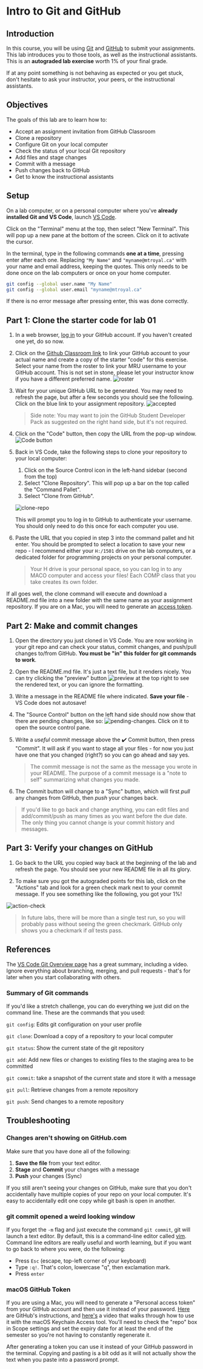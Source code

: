 # Intro to Git and GitHub

## Introduction
In this course, you will be using [Git](https://git-scm.com/) and [GitHub](https://github.com/) to submit your assignments. This lab introduces you to those tools, as well as the instructional assistants. This is an **autograded lab exercise** worth 1% of your final grade.

If at any point something is not behaving as expected or you get stuck, don't hesitate to ask your instructor, your peers, or the instructional assistants. 

## Objectives
The goals of this lab are to learn how to:
- Accept an assignment invitation from GitHub Classroom
- Clone a repository
- Configure Git on your local computer
- Check the status of your local Git repository
- Add files and stage changes
- Commit with a message
- Push changes back to GitHub
- Get to know the instructional assistants

## Setup
On a lab computer, or on a personal computer where you've **already installed Git and VS Code**, launch [VS Code](https://code.visualstudio.com/).

Click on the "Terminal" menu at the top, then select "New Terminal". This will pop up a new pane at the bottom of the screen. Click on it to activate the cursor.

In the terminal, type in the following commands **one at a time**, pressing enter after each one. Replacing `"My Name"` and `"myname@mtroyal.ca"` with your name and email address, keeping the quotes. This only needs to be done once on the lab computers or once on your home computer.

```bash
git config --global user.name "My Name"
git config --global user.email "myname@mtroyal.ca"
```

If there is no error message after pressing enter, this was done correctly.

## Part 1: Clone the starter code for lab 01
1. In a web browser, [log in](https://github.com/login) to your GitHub account. If you haven't created one yet, do so now.
2.  Click on the [Github Classroom link](https://classroom.github.com/a/Z4BMnpjy) to link your GitHub account to your actual name and create a copy of the starter "code" for this exercise. Select your name from the roster to link your MRU username to your GitHub account. This is not set in stone, please let your instructor know if you have a different preferred name.
    ![roster](01-roster.png)

3. Wait for your unique GitHub URL to be generated. You may need to refresh the page, but after a few seconds you should see the following. Click on the blue link to your assignment repository.
   ![accepted](01-accept-assignment.png)
   > Side note: You may want to join the GitHub Student Developer Pack as suggested on the right hand side, but it's not required.

4. Click on the "Code" button, then copy the URL from the pop-up window.
    ![Code button](01-clone-button.png)

5. Back in VS Code, take the following steps to clone your repository to your local computer:
   1.  Click on the Source Control icon in the left-hand sidebar (second from the top)
   2.  Select "Clone Repository". This will pop up a bar on the top called the "Command Pallet".
   3.  Select "Clone from GitHub".

    ![clone-repo](01-clone-repo.png)

    This will prompt you to log in to GitHub to authenticate your username. You should only need to do this once for each computer you use. 

6. Paste the URL that you copied in step 3 into the command pallet and hit enter. You should be prompted to select a location to save your new repo - I recommend either your `H:/1501` drive on the lab computers, or a dedicated folder for programming projects on your personal computer.
   > Your H drive is your personal space, so you can log in to any MACO computer and access your files! Each COMP class that you take creates its own folder.

If all goes well, the clone command will execute and download a README.md file into a new folder with the same name as your assignment repository. If you are on a Mac, you will need to generate an [access token](#macos-github-token).

## Part 2: Make and commit changes
1. Open the directory you just cloned in VS Code. You are now working in your git repo and can check your status, commit changes, and push/pull changes to/from GitHub. **You must be "in" this folder for git commands to work**.

2. Open the README.md file. It's just a text file, but it renders nicely. You can try clicking the "preview" button ![preview](01-preview.png) at the top right to see the rendered text, or you can ignore the formatting.

3. Write a message in the README file where indicated. **Save your file** - VS Code does not autosave!

4. The "Source Control" button on the left hand side should now show that there are pending changes, like so: ![pending-changes](01-pending-changes.png). Click on it to open the source control pane.

5. Write a *useful* commit message above the :heavy_check_mark: Commit button, then press "Commit". It will ask if you want to stage all your files - for now you just have one that you changed (right?) so you can go ahead and say yes.

    > The commit message is not the same as the message you wrote in your README. The purpose of a commit message is a "note to self" summarizing what changes you made.

6. The Commit button will change to a "Sync" button, which will first *pull* any changes from GitHub, then *push* your changes back.

> If you'd like to go back and change anything, you can edit files and add/commit/push as many times as you want before the due date. The only thing you cannot change is your commit history and messages.

## Part 3: Verify your changes on GitHub
1. Go back to the URL you copied way back at the beginning of the lab and refresh the page. You should see your new README file in all its glory.

2. To make sure you got the autograded points for this lab, click on the "Actions" tab and look for a green check mark next to your commit message. If you see something like the following, you got your 1%!

![action-check](01-action-check.png)

> In future labs, there will be more than a single test run, so you will probably pass without seeing the green checkmark. GitHub only shows you a checkmark if *all* tests pass.

## References
The [VS Code Git Overview page](
https://code.visualstudio.com/docs/sourcecontrol/overview) has a great summary, including a video. Ignore everything about branching, merging, and pull requests - that's for later when you start collaborating with others.

### Summary of Git commands
If you'd like a stretch challenge, you can do everything we just did on the command line. These are the commands that you used:

`git config`: Edits git configuration on your user profile

`git clone`: Download a copy of a repository to your local computer

`git status`: Show the current state of the git repository

`git add`: Add new files or changes to existing files to the staging area to be committed

`git commit`: take a snapshot of the current state and store it with a message

`git pull`: Retrieve changes from a remote repository 

`git push`: Send changes to a remote repository

## Troubleshooting
### Changes aren't showing on GitHub.com
Make sure that you have done all of the following:

 1. **Save the file** from your text editor.
 2. **Stage** and **Commit** your changes with a message
 3. **Push** your changes (Sync)

 If you still aren't seeing your changes on GitHub, make sure that you don't accidentally have multiple copies of your repo on your local computer. It's easy to accidentally edit one copy while git bash is open in another.

### git commit opened a weird looking window
If you forget the `-m` flag and just execute the command `git commit`, git will launch a text editor. By default, this is a command-line editor called [vim](https://www.vim.org/). Command line editors are really useful and worth learning, but if you want to go back to where you were, do the following:
- Press `Esc` (escape, top-left corner of your keyboard)
- Type `:q!`. That's colon, lowercase "q", then exclamation mark.
- Press `enter`

### macOS GitHub Token
If you are using a Mac, you will need to generate a "Personal access token" from your GitHub account and then use it instead of your password. [Here](https://docs.github.com/en/github/authenticating-to-github/keeping-your-account-and-data-secure/creating-a-personal-access-token) are GitHub's instructions, and [here's](https://www.youtube.com/watch?v=s-CN4RaNq8A) a video that walks through how to use it with the macOS Keychain Access tool. You'll need to check the "repo" box in Scope settings and set the expiry date for at least the end of the semester so you're not having to constantly regenerate it.

After generating a token you can use it instead of your GitHub password in the terminal. Copying and pasting is a bit odd as it will not actually show the text when you paste into a password prompt.
